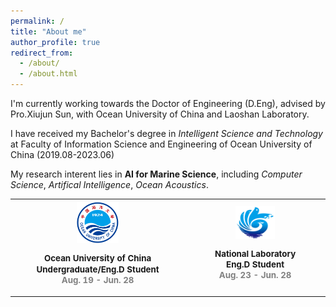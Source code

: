 ```yaml
---
permalink: /
title: "About me"
author_profile: true
redirect_from: 
  - /about/
  - /about.html
---
```


I'm currently working towards the Doctor of Engineering (D.Eng), advised by Pro.Xiujun Sun, with Ocean University of China and Laoshan Laboratory.

I have received my Bachelor's degree in *Intelligent Science and Technology* at Faculty of Information Science and Engineering of Ocean University of China (2019.08-2023.06)

My research interent lies in **AI for Marine Science**, including *Computer Science*, *Artifical Intelligence*, *Ocean Acoustics*.




<table align="center" width="100%">
    <tbody>
        <tr>
            <th width="20%" align="center" valign="center">
                <a href="http://www.ouc.edu.cn/main.htm">
                    <img src="../images/ouc.png" alt="sym" class="center-img" width="25%">
                </a>
                <p style="text-align:center; font-size:10pt; line-height:1.3;">
                    <b>Ocean University of China</b><br>
                    Undergraduate/Eng.D Student<br>
                    <span style="color:#808080">Aug. 19 - Jun. 28</span>
                </p>
            </th>
            <th width="20%" align="center" valign="center">
                <a href="http://www.lsnl.com">
                    <img src="../images/laoshan.png" alt="sym" class="center-img" width="30%">
                </a>
                <p style="text-align:center; font-size:10pt; line-height:1.3;">
                    <b>National Laboratory</b><br>
                    Eng.D Student<br>
                    <span style="color:#808080">Aug. 23 - Jun. 28</span>
                </p>
            </th>
        </tr>
    </tbody>
</table>

